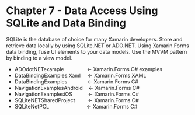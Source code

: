 # Chapter 7 - Data Access Using SQLite and  Data Binding<br/>
SQLite is the database of choice for many Xamarin developers. Store and retrieve data locally by using SQLite.NET or ADO.NET. Using Xamarin.Forms data binding, fuse UI elements to your data models. Use the MVVM pattern by binding to a view model. 

<ul>
<li>ADOdotNETexample &nbsp;&nbsp;&nbsp;&nbsp;&nbsp;&nbsp;&nbsp;&nbsp;&nbsp;&nbsp;&nbsp;&nbsp;&nbsp;&nbsp;&nbsp;<- Xamarin.Forms C# examples</li>
<li>DataBindingExamples.Xaml &nbsp;&nbsp;&nbsp;&nbsp;<- Xamarin.Forms XAML </li>
<li>DataBindingExamples &nbsp;&nbsp;&nbsp;&nbsp;&nbsp;&nbsp;&nbsp;&nbsp;&nbsp;&nbsp;&nbsp;&nbsp;&nbsp;<- Xamarin.Forms C# </li>
<li>NavigationExamplesAndroid&nbsp;&nbsp;&nbsp;&nbsp;<- Xamarin.Forms C#</li>  
<li>NavigationExamplesiOS&nbsp;&nbsp;&nbsp;&nbsp;&nbsp;&nbsp;&nbsp;&nbsp;&nbsp;&nbsp;&nbsp;<- Xamarin.Forms C#</li>
<li>SQLiteNETSharedProject &nbsp;&nbsp;&nbsp;&nbsp;&nbsp;&nbsp;&nbsp;&nbsp;<- Xamarin.Forms C#</li>
<li>SQLiteNetPCL &nbsp;&nbsp;&nbsp;&nbsp;&nbsp;&nbsp;&nbsp;&nbsp;&nbsp;&nbsp;&nbsp;&nbsp;&nbsp;&nbsp;&nbsp;&nbsp;&nbsp;&nbsp;&nbsp;&nbsp;&nbsp;&nbsp;&nbsp;&nbsp;&nbsp;<- Xamarin.Forms C#</li>
</ul>
